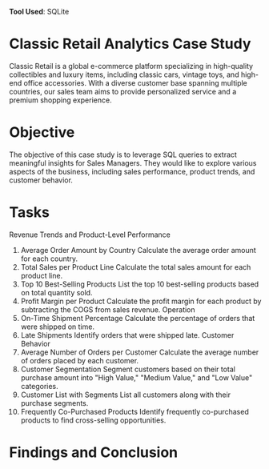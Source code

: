 **Tool Used**: SQLite 

# Classic Retail Analytics Case Study
Classic Retail is a global e-commerce platform specializing in high-quality collectibles and luxury items, including classic cars, vintage toys, and high-end office accessories. With a diverse customer base spanning multiple countries, our sales team aims to provide personalized service and a premium shopping experience.
# Objective
The objective of this case study is to leverage SQL queries to extract meaningful insights for Sales Managers. They would like to explore various aspects of the business, including sales performance, product trends, and customer behavior.
# Tasks
Revenue Trends and Product-Level Performance
1. Average Order Amount by Country
Calculate the average order amount for each country.
2. Total Sales per Product Line
Calculate the total sales amount for each product line.
4. Top 10 Best-Selling Products
List the top 10 best-selling products based on total quantity sold.
5. Profit Margin per Product
Calculate the profit margin for each product by subtracting the COGS from sales revenue.
Operation
6. On-Time Shipment Percentage
Calculate the percentage of orders that were shipped on time.
7. Late Shipments
Identify orders that were shipped late.
Customer Behavior
5. Average Number of Orders per Customer
Calculate the average number of orders placed by each customer.
10. Customer Segmentation
Segment customers based on their total purchase amount into "High Value," "Medium Value," and "Low Value" categories.
11. Customer List with Segments
List all customers along with their purchase segments.
12. Frequently Co-Purchased Products
Identify frequently co-purchased products to find cross-selling opportunities.
# Findings and Conclusion
